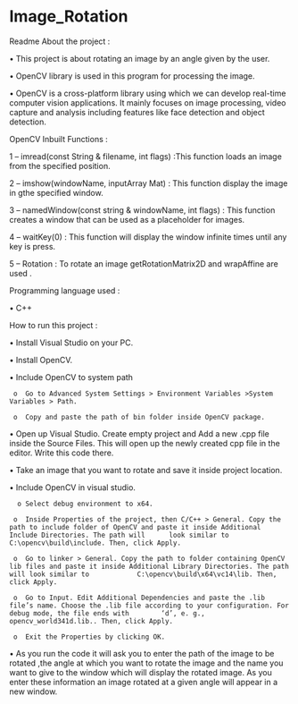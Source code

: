 # Image_Rotation
Readme
About the project :

•	This project is about rotating an image by an angle given by the user.

•	OpenCV library is used in this program for processing the image.

•	OpenCV is a cross-platform library using which we can develop real-time computer vision applications. It mainly focuses on image processing, video capture and analysis
including features like face detection and object detection.


OpenCV Inbuilt Functions :

1 – imread(const String & filename, int flags) :This function loads an image from the specified   position.

2 – imshow(windowName, inputArray Mat) : This function display the image in gthe specified window.

3 – namedWindow(const string & windowName, int flags) : This function creates a window that can be used as a placeholder for images.

4 – waitKey(0) : This function will display the window infinite times until any key is press.

5 – Rotation : To rotate an image getRotationMatrix2D and wrapAffine are used .



Programming language used :

•	C++


How to run this project :


•	Install Visual Studio on your PC.

•	Install OpenCV.

•	Include OpenCV to system path

     o	Go to Advanced System Settings > Environment Variables >System Variables > Path.
   
     o	Copy and paste the path of bin folder inside OpenCV package.
   
•	Open up Visual Studio. Create empty project and Add a new .cpp file inside the Source Files. This will open up the newly created cpp file in the editor. Write this code there.

•	Take an image that you want to rotate and save it inside project location.

•	Include OpenCV in visual studio.

      o	Select debug environment to x64.
   
     o	Inside Properties of the project, then C/C++ > General. Copy the path to include folder of OpenCV and paste it inside Additional Include Directories. The path will      look similar to C:\opencv\build\include. Then, click Apply.

     o	Go to linker > General. Copy the path to folder containing OpenCV  lib files and paste it inside Additional Library Directories. The path will look similar to            C:\opencv\build\x64\vc14\lib. Then, click Apply.
   
     o	Go to Input. Edit Additional Dependencies and paste the .lib file’s name. Choose the .lib file according to your configuration. For debug mode, the file ends with        ‘d’, e. g., opencv_world341d.lib.. Then, click Apply.
   
     o	Exit the Properties by clicking OK.
   
•	As you run the code it will ask you to enter the path of the image to be rotated ,the angle at which you want to rotate the image and the name you want to give to the window which will display the rotated image. As you enter these information an image rotated at a given angle will appear in a new window.
